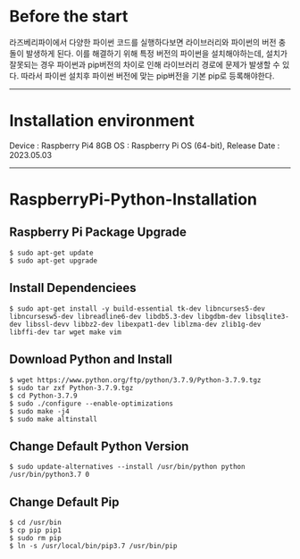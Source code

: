 # Before the start
라즈베리파이에서 다양한 파이썬 코드를 실행하다보면 라이브러리와 파이썬의 버전 충돌이 발생하게 된다.
이를 해결하기 위해 특정 버전의 파이썬을 설치해야하는데, 설치가 잘못되는 경우 파이썬과 pip버전의 차이로 인해 라이브러리 경로에 문제가 발생할 수 있다.
따라서 파이썬 설치후 파이썬 버전에 맞는 pip버전을 기본 pip로 등록해야한다.

---

# Installation environment
Device : Raspberry Pi4 8GB
OS : Raspberry Pi OS (64-bit), Release Date : 2023.05.03

---
# RaspberryPi-Python-Installation
## Raspberry Pi Package Upgrade
    $ sudo apt-get update
    $ sudo apt-get upgrade
## Install Dependenciees
    $ sudo apt-get install -y build-essential tk-dev libncurses5-dev libncursesw5-dev libreadline6-dev libdb5.3-dev libgdbm-dev libsqlite3-dev libssl-devv libbz2-dev libexpat1-dev liblzma-dev zlib1g-dev libffi-dev tar wget make vim
## Download Python and Install
    $ wget https://www.python.org/ftp/python/3.7.9/Python-3.7.9.tgz
    $ sudo tar zxf Python-3.7.9.tgz
    $ cd Python-3.7.9
    $ sudo ./configure --enable-optimizations
    $ sudo make -j4
    $ sudo make altinstall

## Change Default Python Version
    $ sudo update-alternatives --install /usr/bin/python python /usr/bin/python3.7 0
## Change Default Pip
    $ cd /usr/bin
    $ cp pip pip1
    $ sudo rm pip
    $ ln -s /usr/local/bin/pip3.7 /usr/bin/pip

